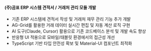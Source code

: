#### (주)곰표 ERP 시스템 견적서 / 거래처 관리 모듈 개발
- 기존 ERP 시스템에 견적서 작성 및 거래처 재무 관리 기능 추가 개발
- AG-Grid를 활용한 거래 데이터 실시간 편집 및 자동 계산 로직 구현
- AI 도구(Claude, Cursor) 활용으로 기존 코드베이스 분석 및 개발 속도 향상
- 반응형 UI 적용으로 모바일/태블릿 환경에서의 접근성 개선
- TypeScript 기반 타입 안전성 확보 및 Material-UI 컴포넌트 최적화